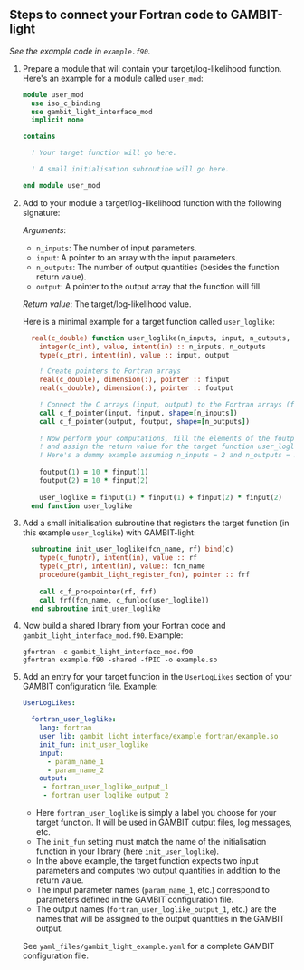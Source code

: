 ## Steps to connect your Fortran code to GAMBIT-light

_See the example code in `example.f90`._

1. Prepare a module that will contain your target/log-likelihood function. Here's an example for a module called `user_mod`:

   ```.f90
   module user_mod
     use iso_c_binding
     use gambit_light_interface_mod
     implicit none
   
   contains

     ! Your target function will go here. 

     ! A small initialisation subroutine will go here.

   end module user_mod
   ```

2. Add to your module a target/log-likelihood function with the following signature:
   
   _Arguments_:
   * `n_inputs`: The number of input parameters.
   * `input`: A pointer to an array with the input parameters.
   * `n_outputs`: The number of output quantities (besides the function return value).
   * `output`: A pointer to the output array that the function will fill.

   _Return value_: The target/log-likelihood value.

   Here is a minimal example for a target function called `user_loglike`:

   ```.f90
     real(c_double) function user_loglike(n_inputs, input, n_outputs, output) bind(c)
       integer(c_int), value, intent(in) :: n_inputs, n_outputs
       type(c_ptr), intent(in), value :: input, output

       ! Create pointers to Fortran arrays
       real(c_double), dimension(:), pointer :: finput
       real(c_double), dimension(:), pointer :: foutput

       ! Connect the C arrays (input, output) to the Fortran arrays (finput, foutput)
       call c_f_pointer(input, finput, shape=[n_inputs])
       call c_f_pointer(output, foutput, shape=[n_outputs])
    
       ! Now perform your computations, fill the elements of the foutput array, 
       ! and assign the return value for the target function user_loglike.
       ! Here's a dummy example assuming n_inputs = 2 and n_outputs = 2:
       
       foutput(1) = 10 * finput(1)
       foutput(2) = 10 * finput(2)
       
       user_loglike = finput(1) * finput(1) + finput(2) * finput(2)
     end function user_loglike
   ```


3. Add a small initialisation subroutine that registers the target function (in this example `user_loglike`) with GAMBIT-light:
   ```.f90
     subroutine init_user_loglike(fcn_name, rf) bind(c)
       type(c_funptr), intent(in), value :: rf
       type(c_ptr), intent(in), value:: fcn_name
       procedure(gambit_light_register_fcn), pointer :: frf
       
       call c_f_procpointer(rf, frf)
       call frf(fcn_name, c_funloc(user_loglike))
     end subroutine init_user_loglike
   ```


4. Now build a shared library from your Fortran code and `gambit_light_interface_mod.f90`. Example:
   ```
   gfortran -c gambit_light_interface_mod.f90
   gfortran example.f90 -shared -fPIC -o example.so
   ```


5. Add an entry for your target function in the `UserLogLikes` section of your GAMBIT configuration file. Example:
   ```yaml
   UserLogLikes:

     fortran_user_loglike:
       lang: fortran
       user_lib: gambit_light_interface/example_fortran/example.so
       init_fun: init_user_loglike
       input:
         - param_name_1
         - param_name_2
       output:
        - fortran_user_loglike_output_1
        - fortran_user_loglike_output_2
   ```
   * Here `fortran_user_loglike` is simply a label you choose for your target function. It will be used in GAMBIT output files, log messages, etc.
   * The `init_fun` setting must match the name of the initialisation function in your library (here `init_user_loglike`).
   * In the above example, the target function expects two input parameters and computes two output quantities in addition to the return value.
   * The input parameter names (`param_name_1`, etc.) correspond to parameters defined in the GAMBIT configuration file.
   * The output names (`fortran_user_loglike_output_1`, etc.) are the names that will be assigned to the output quantities in the GAMBIT output.

   See `yaml_files/gambit_light_example.yaml` for a complete GAMBIT configuration file.
   
